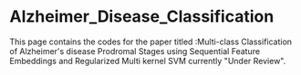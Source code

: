# Alzheimer_Disease_Classification

This page contains the codes for the paper titled :Multi-class Classification of Alzheimer's disease Prodromal Stages using Sequential Feature Embeddings and Regularized Multi kernel SVM currently "Under Review".

